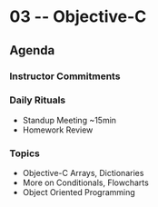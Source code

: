 # 03 -- Objective-C

## Agenda

### Instructor Commitments


### Daily Rituals

* Standup Meeting ~15min
* Homework Review

### Topics
* Objective-C Arrays, Dictionaries
* More on Conditionals, Flowcharts
* Object Oriented Programming

